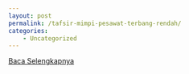 ```yaml
---
layout: post
permalink: /tafsir-mimpi-pesawat-terbang-rendah/
categories:
    - Uncategorized
---
```


[Baca Selengkapnya](/09)